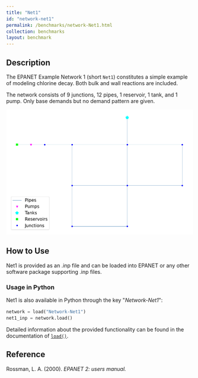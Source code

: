 ```yaml
---
title: "Net1"
id: "network-net1"
permalink: /benchmarks/network-Net1.html
collection: benchmarks
layout: benchmark
---
```



## Description

The EPANET Example Network 1 (short `Net1`) constitutes a simple example of modeling chlorine decay.
Both bulk and wall reactions are included.

The network consists of 9 junctions, 12 pipes, 1 reservoir, 1 tank, and 1 pump.
Only base demands but no demand pattern are given.

<img src="../static/benchmarks/network-net1/net1_plot.png"/>

## How to Use

Net1 is provided as an .inp file and can be loaded into EPANET or any other software package
supporting .inp files.

### Usage in Python

Net1 is also available in Python through the key "*Network-Net1*":
```python
network = load("Network-Net1")
net1_inp = network.load()
```

Detailed information about the provided functionality can be found in the documentation of
[`load()`](https://waterbenchmarkhub.readthedocs.io/en/latest/water_benchmark_hub.networks.html#water_benchmark_hub.networks.networks.Net1.load).


## Reference

Rossman, L. A. (2000). *EPANET 2: users manual.*
[<i class="bi bi-link"></i>](https://www.engr.colostate.edu/CIVE572/Projects/PROJ%202-Urban%20Water%20Dist%20System%20Analysis/EN2manual.pdf)
